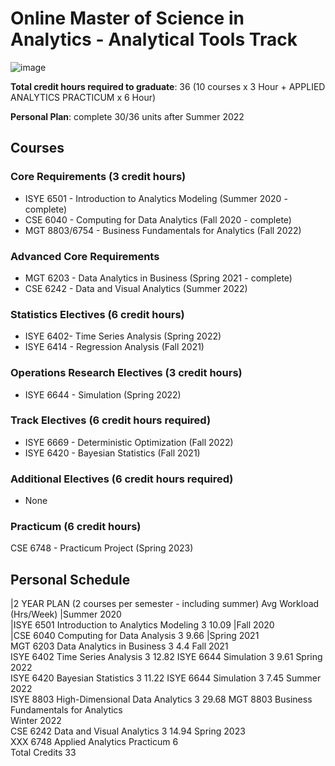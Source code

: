 # Online Master of Science in Analytics - Analytical Tools Track
![image](https://user-images.githubusercontent.com/61436947/116816896-22bcc880-ab21-11eb-9c04-87f2269be075.png)


__Total credit hours required to graduate__: 36 (10 courses x 3 Hour + APPLIED ANALYTICS PRACTICUM x 6 Hour)

__Personal Plan__: complete 30/36 units after Summer 2022

## Courses

### Core Requirements (3 credit hours)
- ISYE 6501 - Introduction to Analytics Modeling (Summer 2020 - complete)
- CSE 6040 - Computing for Data Analytics (Fall 2020 - complete)
- MGT 8803/6754 - Business Fundamentals for Analytics (Fall 2022) 
### Advanced Core Requirements
- MGT 6203 - Data Analytics in Business (Spring 2021 - complete)
- CSE 6242 - Data and Visual Analytics (Summer 2022)
### Statistics Electives (6 credit hours)
- ISYE 6402- Time Series Analysis (Spring 2022)
- ISYE 6414 - Regression Analysis (Fall 2021)
### Operations Research Electives (3 credit hours)
- ISYE 6644 - Simulation (Spring 2022)
### Track Electives (6 credit hours required)
- ISYE 6669 - Deterministic Optimization (Fall 2022)
- ISYE 6420 - Bayesian Statistics (Fall 2021)
### Additional Electives (6 credit hours required)
- None
### Practicum (6 credit hours)
CSE 6748 - Practicum Project (Spring 2023)

## Personal Schedule
|2 YEAR PLAN (2 courses per semester - including summer)			Avg Workload (Hrs/Week)
|Summer 2020			
|ISYE 6501	Introduction to Analytics Modeling	3	10.09
|Fall 2020			
|CSE 6040	Computing for Data Analysis	3	9.66
|Spring 2021			
MGT 6203	Data Analytics in Business	3	4.4
Fall 2021			
ISYE 6402	Time Series Analysis	3	12.82
ISYE 6644	Simulation	3	9.61
Spring 2022			
ISYE 6420	Bayesian Statistics	3	11.22
ISYE 6644	Simulation	3	7.45
Summer 2022			
ISYE 8803	High-Dimensional Data Analytics	3	29.68
MGT 8803	Business Fundamentals for Analytics		
Winter 2022			
CSE 6242	Data and Visual Analytics	3	14.94
Spring 2023			
XXX 6748	Applied Analytics Practicum	6	
Total Credits		33	
